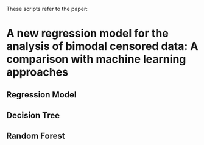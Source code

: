 These scripts refer to the paper: 

# A new regression model for the analysis of bimodal censored data: A comparison with machine learning approaches

## Regression Model
## Decision Tree
## Random Forest
